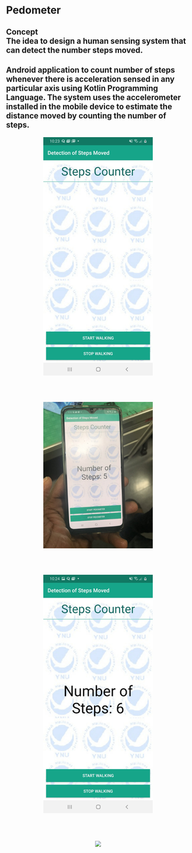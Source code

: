 # Pedometer

<h2>Concept<br/>
 The idea to design a human sensing system that can detect the number steps moved.
<h2> Android application to count number of steps whenever there is acceleration sensed in any particular axis using Kotlin Programming Language. The system uses the accelerometer installed in the mobile device to estimate the distance moved by counting the number of steps.
 <br/>
 
<p align="center">
 <img width="300" src="./design/Starting.jpeg"></p>
 <br/>
  <p align="center">
 <img width="300" src="./design/Results after Experimet.jpeg"></p>
 <br />
 
 <p align="center">
  <img width="300" src="./design/Testing system.jpeg" ></p>
 <br />
  
  <p align="center">
  <img width="452" src="./design/experiment.gif"></p>
  
  
  

 
